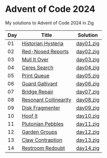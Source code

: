 # Advent of Code 2024

My solutions to Advent of Code 2024 in Zig

| Day | Title                                                                           | Solution                        |
| --- | ------------------------------------------------------------------------------- | ------------------------------- |
| 01  | [Historian Hysteria](https://adventofcode.com/2024/day/1)                       | [day01.zig](src/days/day01.zig) |
| 02  | [Red-Nosed Reports](https://adventofcode.com/2024/day/2)                        | [day02.zig](src/days/day02.zig) |
| 03  | [Mull It Over](https://adventofcode.com/2024/day/3)                             | [day03.zig](src/days/day03.zig) |
| 04  | [Ceres Search](https://adventofcode.com/2024/day/4)                             | [day04.zig](src/days/day04.zig) |
| 05  | [Print Queue](https://adventofcode.com/2024/day/5)                              | [day05.zig](src/days/day05.zig) |
| 06  | [Guard Gallivant](https://adventofcode.com/2024/day/6)                          | [day06.zig](src/days/day06.zig) |
| 07  | [Bridge Repair](https://adventofcode.com/2024/day/7)                            | [day07.zig](src/days/day07.zig) |
| 08  | [Resonant Collinearity](https://adventofcode.com/2024/day/8)                    | [day08.zig](src/days/day08.zig) |
| 09  | [Disk Fragmenter](https://adventofcode.com/2024/day/9)                          | [day09.zig](src/days/day09.zig) |
| 10  | [Hoof It](https://adventofcode.com/2024/day/10)                                 | [day10.zig](src/days/day10.zig) |
| 11  | [Plutonian Pebbles](https://adventofcode.com/2024/day/11)                       | [day11.zig](src/days/day11.zig) |
| 12  | [Garden Groups](https://adventofcode.com/2024/day/12)                           | [day12.zig](src/days/day12.zig) |
| 13  | [Claw Contraption](https://adventofcode.com/2024/day/13)                        | [day13.zig](src/days/day13.zig) |
| 14  | [Restroom Redoubt](https://adventofcode.com/2024/day/14)                        | [day14.zig](src/days/day14.zig) |
